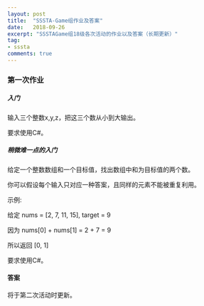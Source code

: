 ```yaml
---
layout: post
title:  "SSSTA-Game组作业及答案"
date:   2018-09-26
excerpt: "SSSTAGame组18级各次活动的作业以及答案（长期更新）"
tag:
- sssta
comments: true
---
```


### 第一次作业

##### 入门

输入三个整数x,y,z，把这三个数从小到大输出。

要求使用C#。

##### 稍微难一点的入门

给定一个整数数组和一个目标值，找出数组中和为目标值的两个数。

你可以假设每个输入只对应一种答案，且同样的元素不能被重复利用。

示例:

给定 nums = [2, 7, 11, 15], target = 9

因为 nums[0] + nums[1] = 2 + 7 = 9

所以返回 [0, 1]

要求使用C#。

#### 答案

将于第二次活动时更新。

